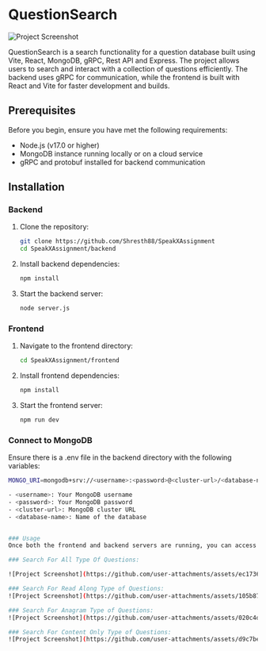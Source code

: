 # QuestionSearch

![Project Screenshot](https://github.com/user-attachments/assets/1196899d-3ede-4ecd-9268-5d2cdfc00bdd)


QuestionSearch is a search functionality for a question database built using Vite, React, MongoDB, gRPC, Rest API and Express. The project allows users to search and interact with a collection of questions efficiently. The backend uses gRPC for communication, while the frontend is built with React and Vite for faster development and builds.

## Prerequisites

Before you begin, ensure you have met the following requirements:

- Node.js (v17.0 or higher)
- MongoDB instance running locally or on a cloud service
- gRPC and protobuf installed for backend communication

## Installation

### Backend

1. Clone the repository:
   ```bash
   git clone https://github.com/Shresth88/SpeakXAssignment
   cd SpeakXAssignment/backend
2. Install backend dependencies:
   ```bash
   npm install
3. Start the backend server:
   ```bash
   node server.js

### Frontend
1. Navigate to the frontend directory:
   ```bash
   cd SpeakXAssignment/frontend
2. Install frontend dependencies:
   ```bash
   npm install
3. Start the frontend server:
   ```bash
   npm run dev


### Connect to MongoDB
Ensure there is a .env file in the backend directory with the following variables:
```bash
MONGO_URI=mongodb+srv://<username>:<password>@<cluster-url>/<database-name>?retryWrites=true&w=majority

- <username>: Your MongoDB username
- <password>: Your MongoDB password
- <cluster-url>: MongoDB cluster URL
- <database-name>: Name of the database


### Usage
Once both the frontend and backend servers are running, you can access the application via http://localhost:5173 (or whichever port the frontend is running on). You can use the search functionality to query the question database.

### Search For All Type Of Questions: 

![Project Screenshot](https://github.com/user-attachments/assets/ec1736bb-bf45-4257-b52b-de40eab65144)

### Search For Read Along Type of Questions:
![Project Screenshot](https://github.com/user-attachments/assets/105b8761-37f1-4ef7-ae76-d048427e8604)

### Search For Anagram Type of Questions: 
![Project Screenshot](https://github.com/user-attachments/assets/020c4db0-ad4c-478e-9aeb-81d00778fccb)

### Search For Content Only Type of Questions:
![Project Screenshot](https://github.com/user-attachments/assets/d9c7be47-dc25-41da-8e9c-3f4cfa8f5ee1)
